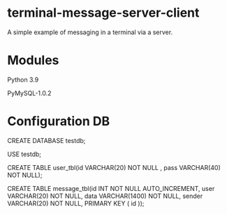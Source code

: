# terminal-message-server-client
A simple example of messaging in a terminal via a server.
# Modules
Python 3.9

PyMySQL-1.0.2
# Configuration DB
CREATE DATABASE testdb;

USE testdb;

CREATE TABLE user_tbl(id VARCHAR(20) NOT NULL , pass VARCHAR(40) NOT NULL);

CREATE TABLE message_tbl(id INT NOT NULL AUTO_INCREMENT,
user VARCHAR(20) NOT NULL, data VARCHAR(1400) NOT NULL,
sender VARCHAR(20) NOT NULL, PRIMARY KEY ( id ));
